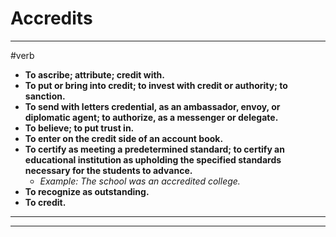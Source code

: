 # Accredits
---
#verb
- **To ascribe; attribute; credit with.**
- **To put or bring into credit; to invest with credit or authority; to sanction.**
- **To send with letters credential, as an ambassador, envoy, or diplomatic agent; to authorize, as a messenger or delegate.**
- **To believe; to put trust in.**
- **To enter on the credit side of an account book.**
- **To certify as meeting a predetermined standard; to certify an educational institution as upholding the specified standards necessary for the students to advance.**
	- _Example: The school was an accredited college._
- **To recognize as outstanding.**
- **To credit.**
---
---
